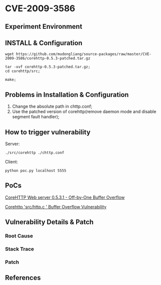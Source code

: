 # CVE-2009-3586

## Experiment Environment



## INSTALL & Configuration

```
wget https://github.com/mudongliang/source-packages/raw/master/CVE-2009-3586/corehttp-0.5.3-patched.tar.gz

tar -xvf corehttp-0.5.3-patched.tar.gz;
cd corehttp/src;

make;
```

## Problems in Installation & Configuration

1. Change the absolute path in chttp.conf;
2. Use the patched version of corehttp(remove daemon mode and disable segment fault handler);

## How to trigger vulnerability

Server:

```
./src/corehttp ./chttp.conf
```

Client:

```
python poc.py localhost 5555
```

## PoCs

[CoreHTTP Web server 0.5.3.1 - Off-by-One Buffer Overflow](https://www.exploit-db.com/exploits/10349/)

[Corehttp 'src/http.c ' Buffer Overflow Vulnerability](https://www.securityfocus.com/bid/37237/exploit)

## Vulnerability Details & Patch

### Root Cause

### Stack Trace

### Patch

## References
